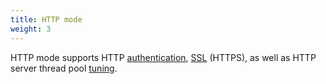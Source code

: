 ```yaml
---
title: HTTP mode
weight: 3
---
```


HTTP mode supports HTTP [authentication](authentication), [SSL](ssl) (HTTPS), as well as HTTP server thread pool [tuning](miscellaneous).

